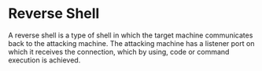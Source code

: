 # Reverse Shell
A reverse shell is a type of shell in which the target machine communicates back to the attacking machine. The attacking machine has a listener port on which it receives the connection, which by using, code or command execution is achieved.

